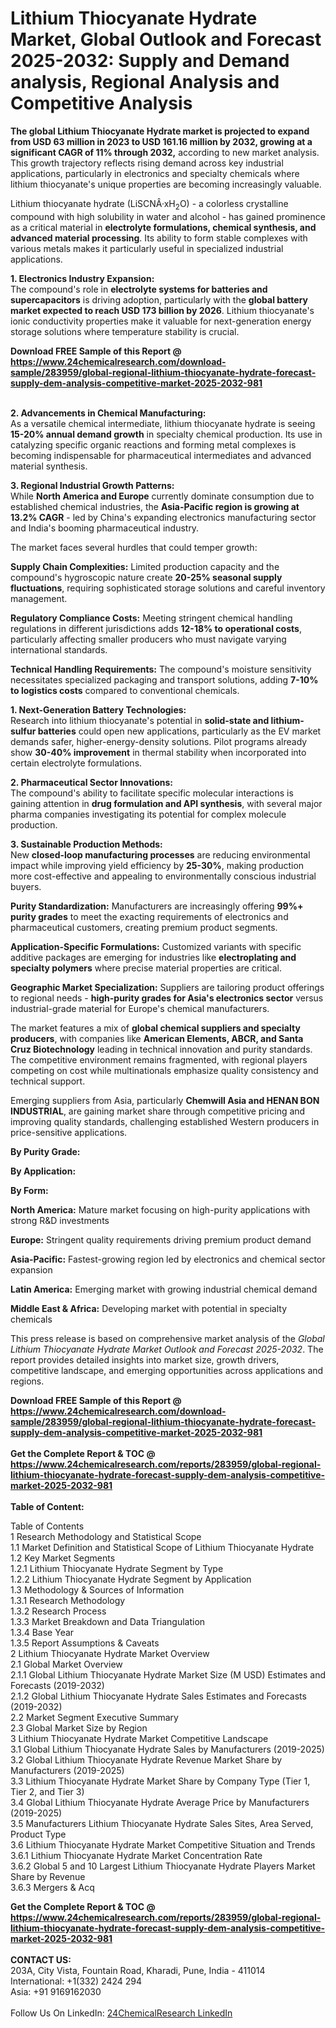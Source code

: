 <h1>Lithium Thiocyanate Hydrate Market, Global Outlook and Forecast 2025-2032: Supply and Demand analysis, Regional Analysis and Competitive Analysis</h1><p><strong>The global Lithium Thiocyanate Hydrate market is projected to expand from USD 63 million in 2023 to USD 161.16 million by 2032, growing at a significant CAGR of 11% through 2032,</strong> according to new market analysis. This growth trajectory reflects rising demand across key industrial applications, particularly in electronics and specialty chemicals where lithium thiocyanate's unique properties are becoming increasingly valuable.</p><p>Lithium thiocyanate hydrate (LiSCNÂ·xH<sub>2</sub>O) - a colorless crystalline compound with high solubility in water and alcohol - has gained prominence as a critical material in <strong>electrolyte formulations, chemical synthesis, and advanced material processing</strong>. Its ability to form stable complexes with various metals makes it particularly useful in specialized industrial applications.</p><p><strong>1. Electronics Industry Expansion:</strong><br>
The compound's role in <strong>electrolyte systems for batteries and supercapacitors</strong> is driving adoption, particularly with the <strong>global battery market expected to reach USD 173 billion by 2026</strong>. Lithium thiocyanate's ionic conductivity properties make it valuable for next-generation energy storage solutions where temperature stability is crucial.</p><div><b>Download FREE Sample of this Report @ 
            <a href="https://www.24chemicalresearch.com/download-sample/283959/global-regional-lithium-thiocyanate-hydrate-forecast-supply-dem-analysis-competitive-market-2025-2032-981">
            https://www.24chemicalresearch.com/download-sample/283959/global-regional-lithium-thiocyanate-hydrate-forecast-supply-dem-analysis-competitive-market-2025-2032-981</a></b></div><br><p><strong>2. Advancements in Chemical Manufacturing:</strong><br>
As a versatile chemical intermediate, lithium thiocyanate hydrate is seeing <strong>15-20% annual demand growth</strong> in specialty chemical production. Its use in catalyzing specific organic reactions and forming metal complexes is becoming indispensable for pharmaceutical intermediates and advanced material synthesis.</p><p><strong>3. Regional Industrial Growth Patterns:</strong><br>
While <strong>North America and Europe</strong> currently dominate consumption due to established chemical industries, the <strong>Asia-Pacific region is growing at 13.2% CAGR</strong> - led by China's expanding electronics manufacturing sector and India's booming pharmaceutical industry.</p><p>The market faces several hurdles that could temper growth:</p><p><strong>Supply Chain Complexities:</strong> Limited production capacity and the compound's hygroscopic nature create <strong>20-25% seasonal supply fluctuations</strong>, requiring sophisticated storage solutions and careful inventory management.</p><p><strong>Regulatory Compliance Costs:</strong> Meeting stringent chemical handling regulations in different jurisdictions adds <strong>12-18% to operational costs</strong>, particularly affecting smaller producers who must navigate varying international standards.</p><p><strong>Technical Handling Requirements:</strong> The compound's moisture sensitivity necessitates specialized packaging and transport solutions, adding <strong>7-10% to logistics costs</strong> compared to conventional chemicals.</p><p><strong>1. Next-Generation Battery Technologies:</strong><br>
Research into lithium thiocyanate's potential in <strong>solid-state and lithium-sulfur batteries</strong> could open new applications, particularly as the EV market demands safer, higher-energy-density solutions. Pilot programs already show <strong>30-40% improvement</strong> in thermal stability when incorporated into certain electrolyte formulations.</p><p><strong>2. Pharmaceutical Sector Innovations:</strong><br>
The compound's ability to facilitate specific molecular interactions is gaining attention in <strong>drug formulation and API synthesis</strong>, with several major pharma companies investigating its potential for complex molecule production.</p><p><strong>3. Sustainable Production Methods:</strong><br>
New <strong>closed-loop manufacturing processes</strong> are reducing environmental impact while improving yield efficiency by <strong>25-30%</strong>, making production more cost-effective and appealing to environmentally conscious industrial buyers.</p><p><strong>Purity Standardization:</strong> Manufacturers are increasingly offering <strong>99%+ purity grades</strong> to meet the exacting requirements of electronics and pharmaceutical customers, creating premium product segments.</p><p><strong>Application-Specific Formulations:</strong> Customized variants with specific additive packages are emerging for industries like <strong>electroplating and specialty polymers</strong> where precise material properties are critical.</p><p><strong>Geographic Market Specialization:</strong> Suppliers are tailoring product offerings to regional needs - <strong>high-purity grades for Asia's electronics sector</strong> versus industrial-grade material for Europe's chemical manufacturers.</p><p>The market features a mix of <strong>global chemical suppliers and specialty producers</strong>, with companies like <strong>American Elements, ABCR, and Santa Cruz Biotechnology</strong> leading in technical innovation and purity standards. The competitive environment remains fragmented, with regional players competing on cost while multinationals emphasize quality consistency and technical support.</p><p>Emerging suppliers from Asia, particularly <strong>Chemwill Asia and HENAN BON INDUSTRIAL</strong>, are gaining market share through competitive pricing and improving quality standards, challenging established Western producers in price-sensitive applications.</p><p><strong>By Purity Grade:</strong></p><p><strong>By Application:</strong></p><p><strong>By Form:</strong></p><p><strong>North America:</strong> Mature market focusing on high-purity applications with strong R&amp;D investments</p><p><strong>Europe:</strong> Stringent quality requirements driving premium product demand</p><p><strong>Asia-Pacific:</strong> Fastest-growing region led by electronics and chemical sector expansion</p><p><strong>Latin America:</strong> Emerging market with growing industrial chemical demand</p><p><strong>Middle East &amp; Africa:</strong> Developing market with potential in specialty chemicals</p><p>This press release is based on comprehensive market analysis of the <em>Global Lithium Thiocyanate Hydrate Market Outlook and Forecast 2025-2032</em>. The report provides detailed insights into market size, growth drivers, competitive landscape, and emerging opportunities across applications and regions.</p><div><b>Download FREE Sample of this Report @ 
            <a href="https://www.24chemicalresearch.com/download-sample/283959/global-regional-lithium-thiocyanate-hydrate-forecast-supply-dem-analysis-competitive-market-2025-2032-981">
            https://www.24chemicalresearch.com/download-sample/283959/global-regional-lithium-thiocyanate-hydrate-forecast-supply-dem-analysis-competitive-market-2025-2032-981</a></b></div><br><div><b>Get the Complete Report & TOC @ 
            <a href="https://www.24chemicalresearch.com/reports/283959/global-regional-lithium-thiocyanate-hydrate-forecast-supply-dem-analysis-competitive-market-2025-2032-981">
            https://www.24chemicalresearch.com/reports/283959/global-regional-lithium-thiocyanate-hydrate-forecast-supply-dem-analysis-competitive-market-2025-2032-981</a></b></div><br>
            <b>Table of Content:</b><p>Table of Contents<br />
1 Research Methodology and Statistical Scope<br />
1.1 Market Definition and Statistical Scope of Lithium Thiocyanate Hydrate<br />
1.2 Key Market Segments<br />
1.2.1 Lithium Thiocyanate Hydrate Segment by Type<br />
1.2.2 Lithium Thiocyanate Hydrate Segment by Application<br />
1.3 Methodology & Sources of Information<br />
1.3.1 Research Methodology<br />
1.3.2 Research Process<br />
1.3.3 Market Breakdown and Data Triangulation<br />
1.3.4 Base Year<br />
1.3.5 Report Assumptions & Caveats<br />
2 Lithium Thiocyanate Hydrate Market Overview<br />
2.1 Global Market Overview<br />
2.1.1 Global Lithium Thiocyanate Hydrate Market Size (M USD) Estimates and Forecasts (2019-2032)<br />
2.1.2 Global Lithium Thiocyanate Hydrate Sales Estimates and Forecasts (2019-2032)<br />
2.2 Market Segment Executive Summary<br />
2.3 Global Market Size by Region<br />
3 Lithium Thiocyanate Hydrate Market Competitive Landscape<br />
3.1 Global Lithium Thiocyanate Hydrate Sales by Manufacturers (2019-2025)<br />
3.2 Global Lithium Thiocyanate Hydrate Revenue Market Share by Manufacturers (2019-2025)<br />
3.3 Lithium Thiocyanate Hydrate Market Share by Company Type (Tier 1, Tier 2, and Tier 3)<br />
3.4 Global Lithium Thiocyanate Hydrate Average Price by Manufacturers (2019-2025)<br />
3.5 Manufacturers Lithium Thiocyanate Hydrate Sales Sites, Area Served, Product Type<br />
3.6 Lithium Thiocyanate Hydrate Market Competitive Situation and Trends<br />
3.6.1 Lithium Thiocyanate Hydrate Market Concentration Rate<br />
3.6.2 Global 5 and 10 Largest Lithium Thiocyanate Hydrate Players Market Share by Revenue<br />
3.6.3 Mergers & Acq</p><div><b>Get the Complete Report & TOC @ 
            <a href="https://www.24chemicalresearch.com/reports/283959/global-regional-lithium-thiocyanate-hydrate-forecast-supply-dem-analysis-competitive-market-2025-2032-981">
            https://www.24chemicalresearch.com/reports/283959/global-regional-lithium-thiocyanate-hydrate-forecast-supply-dem-analysis-competitive-market-2025-2032-981</a></b></div><br><b>CONTACT US:</b><br>
            203A, City Vista, Fountain Road, Kharadi, Pune, India - 411014<br>
            International: +1(332) 2424 294<br>
            Asia: +91 9169162030 <br><br>
            Follow Us On LinkedIn: <a href="https://www.linkedin.com/company/24chemicalresearch/">24ChemicalResearch LinkedIn</a>